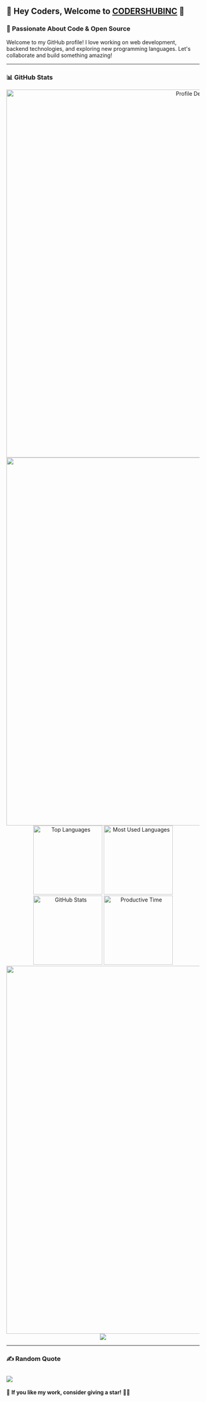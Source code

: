 ## 👋 Hey Coders, Welcome to [CODERSHUBINC](https://codershubinc.vercel.app) 🚀

### 🌟 Passionate About Code & Open Source

Welcome to my GitHub profile! I love working on web development, backend technologies, and exploring new programming languages. Let's collaborate and build something amazing!

---

### 📊 **GitHub Stats**

<div align="center">

  <img   src="https://github-profile-summary-cards.vercel.app/api/cards/profile-details?username=codershubinc&theme=github_dark" alt="Profile Details" style='width:100vw;' />
  <img src="https://github-readme-streak-stats.herokuapp.com/?user=codershubinc&theme=radical" style='width:100vw;' />
<div align="center"  >
 
  <img height="180em" src="https://github-profile-summary-cards.vercel.app/api/cards/repos-per-language?username=codershubinc&theme=github_dark" alt="Top Languages"/>
  <img height="180em" src="https://github-profile-summary-cards.vercel.app/api/cards/most-commit-language?username=codershubinc&theme=github_dark" alt="Most Used Languages"/>
  <img height="180em" src="https://github-profile-summary-cards.vercel.app/api/cards/stats?username=codershubinc&theme=github_dark" alt="GitHub Stats"/>
  <img height="180em" src="https://github-profile-summary-cards.vercel.app/api/cards/productive-time?username=codershubinc&theme=github_dark" alt="Productive Time"/>
</div>
 
  
  <img src="https://github-readme-stats.vercel.app/api?username=codershubinc&show_icons=true&rank_icon=percentile&theme=radical" style='width:100vw;'/>
  <img src="https://github-readme-stats.vercel.app/api/top-langs/?username=codershubinc&exclude_repo=DJango&langs_count=10&layout=donut&theme=radical" />
</div>

---

### ✍️ Random Quote

## ![](https://quotes-github-readme.vercel.app/api?type=horizontal&theme=radical)

🌟 **If you like my work, consider giving a star!** 🚀✨
